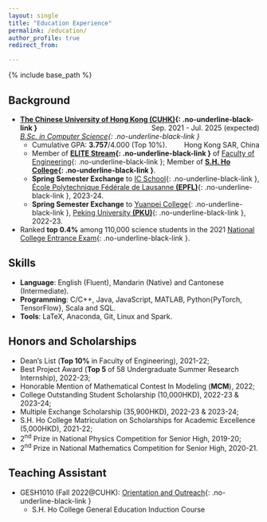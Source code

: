 ```yaml
---
layout: single
title: "Education Experience"
permalink: /education/
author_profile: true
redirect_from:

---
```


{% include base_path %} 

## Background

* **[The Chinese University of Hong Kong (CUHK)](https://www.cuhk.edu.hk/english/index.html){: .no-underline-black-link }**
  <span style="float: right;">Sep. 2021 - Jul. 2025 (expected)</span>  
  *[B.Sc. in Computer Science](https://www.cse.cuhk.edu.hk/academics/cscin/){: .no-underline-black-link }*
  <span style="float: right;">Hong Kong SAR, China</span>  
  * Cumulative GPA: **3.757**/4.000 (Top 10%).
  * Member of **[ELITE Stream](https://www.erg.cuhk.edu.hk/erg/Elite){: .no-underline-black-link }** of [Faculty of Engineering](https://www.erg.cuhk.edu.hk/erg/){: .no-underline-black-link }; Member of **[S.H. Ho College](https://www.shho.cuhk.edu.hk){: .no-underline-black-link }**.
  * **Spring Semester Exchange** to [IC School](https://www.epfl.ch/schools/ic/){: .no-underline-black-link }, [École Polytechnique Fédérale de Lausanne **(EPFL)**](https://www.epfl.ch/en/){: .no-underline-black-link }, 2023-24.
  * **Spring Semester Exchange** to [Yuanpei College](https://yuanpei.pku.edu.cn/en/){: .no-underline-black-link }, [Peking University **(PKU)**](https://english.pku.edu.cn){: .no-underline-black-link }, 2022-23.
* Ranked **top 0.4%** among 110,000 science students in the 2021 [National College Entrance Exam](https://en.wikipedia.org/wiki/Gaokao){: .no-underline-black-link }.


## Skills

* **Language**: English (Fluent), Mandarin (Native) and Cantonese (Intermediate).
* **Programming**:  C/C++, Java, JavaScript, MATLAB, Python{PyTorch, TensorFlow}, Scala and SQL.
* **Tools**: LaTeX, Anaconda, Git, Linux and Spark.


## Honors and Scholarships

* Dean’s List (**Top 10%** in Faculty of Engineering), 2021-22;
* Best Project Award (**Top 5** of 58 Undergraduate Summer Research Internship), 2022-23;
* Honorable Mention of Mathematical Contest In Modeling (**MCM**), 2022;
* College Outstanding Student Scholarship (10,000HKD), 2022-23 & 2023-24;
* Multiple Exchange Scholarship (35,900HKD), 2022-23 & 2023-24;
* S.H. Ho College Matriculation on Scholarships for Academic Excellence (5,000HKD), 2021-22;
* 2<sup>nd</sup> Prize in National Physics Competition for Senior High, 2019-20;
* 2<sup>nd</sup> Prize in National Mathematics Competition for Senior High, 2020-21.


## Teaching Assistant

* GESH1010 (Fall 2022@CUHK): [Orientation and Outreach](https://www.shho.cuhk.edu.hk/general-education/induction-course-1010/overview/){: .no-underline-black-link }
  * S.H. Ho College General Education Induction Course
